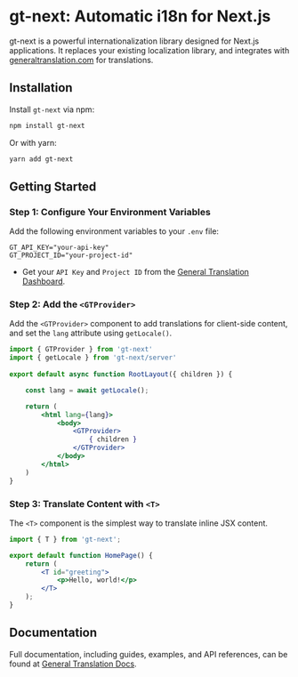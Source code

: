 # gt-next: Automatic i18n for Next.js

gt-next is a powerful internationalization library designed for Next.js applications. It replaces your existing localization library, and integrates with [generaltranslation.com](https://generaltranslation.com) for translations.

## Installation

Install `gt-next` via npm:

```bash
npm install gt-next
```

Or with yarn:

```bash
yarn add gt-next
```

## Getting Started

### Step 1: Configure Your Environment Variables

Add the following environment variables to your `.env` file:

```
GT_API_KEY="your-api-key"
GT_PROJECT_ID="your-project-id"
```

 * Get your `API Key` and `Project ID` from the [General Translation Dashboard](https://www.generaltranslation.com).

### Step 2: Add the `<GTProvider>`

Add the `<GTProvider>` component to add translations for client-side
content, and set the <html> `lang` attribute using `getLocale()`.

```jsx
import { GTProvider } from 'gt-next'
import { getLocale } from 'gt-next/server'
 
export default async function RootLayout({ children }) {

    const lang = await getLocale();

    return (
        <html lang={lang}>
            <body>
                <GTProvider>
                    { children }
                </GTProvider>
            </body>
        </html>
    )
}
```

### Step 3: Translate Content with `<T>`

The `<T>` component is the simplest way to translate inline JSX content.

```jsx
import { T } from 'gt-next';

export default function HomePage() {
    return (
        <T id="greeting">
            <p>Hello, world!</p>
        </T>
    );
}
```


## Documentation

Full documentation, including guides, examples, and API references, can be found at [General Translation Docs](www.generaltranslation.com/docs).
